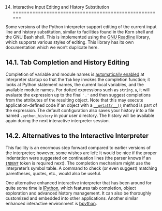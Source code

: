 14. Interactive Input Editing and History Substitution
======================================================

Some versions of the Python interpreter support editing of the current input
line and history substitution, similar to facilities found in the Korn shell and
the GNU Bash shell. This is implemented using the [GNU Readline](https://tiswww.case.edu/php/chet/readline/rltop.html) library,
which supports various styles of editing. This library has its own
documentation which we won’t duplicate here.

14.1. Tab Completion and History Editing
----------------------------------------

Completion of variable and module names is
[automatically enabled](../library/site.html#rlcompleter-config) at interpreter startup so
that the `Tab` key invokes the completion function; it looks at
Python statement names, the current local variables, and the available
module names. For dotted expressions such as `string.a`, it will evaluate
the expression up to the final `'.'` and then suggest completions from
the attributes of the resulting object. Note that this may execute
application-defined code if an object with a [`__getattr__()`](../reference/datamodel.html#object.__getattr__ "object.__getattr__") method
is part of the expression. The default configuration also saves your
history into a file named `.python_history` in your user directory.
The history will be available again during the next interactive interpreter
session.

14.2. Alternatives to the Interactive Interpreter
-------------------------------------------------

This facility is an enormous step forward compared to earlier versions of the
interpreter; however, some wishes are left: It would be nice if the proper
indentation were suggested on continuation lines (the parser knows if an
[`INDENT`](../library/token.html#token.INDENT "token.INDENT") token is required next). The completion mechanism might
use the interpreter’s symbol table. A command to check (or even suggest)
matching parentheses, quotes, etc., would also be useful.

One alternative enhanced interactive interpreter that has been around for quite
some time is [IPython](https://ipython.org/), which features tab completion, object exploration and
advanced history management. It can also be thoroughly customized and embedded
into other applications. Another similar enhanced interactive environment is
[bpython](https://bpython-interpreter.org/).